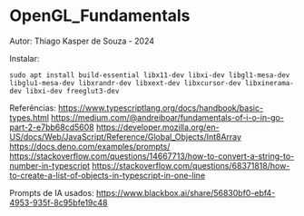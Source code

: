 # OpenGL_Fundamentals
Autor: Thiago Kasper de Souza - 2024


Instalar: 
```
sudo apt install build-essential libx11-dev libxi-dev libgl1-mesa-dev libglu1-mesa-dev libxrandr-dev libxext-dev libxcursor-dev libxinerama-dev libxi-dev freeglut3-dev
```

Referências:
https://www.typescriptlang.org/docs/handbook/basic-types.html
https://medium.com/@andreiboar/fundamentals-of-i-o-in-go-part-2-e7bb68cd5608
https://developer.mozilla.org/en-US/docs/Web/JavaScript/Reference/Global_Objects/Int8Array
https://docs.deno.com/examples/prompts/
https://stackoverflow.com/questions/14667713/how-to-convert-a-string-to-number-in-typescript
https://stackoverflow.com/questions/68371818/how-to-create-a-list-of-objects-in-typescript-in-one-line


Prompts de IA usados:
https://www.blackbox.ai/share/56830bf0-ebf4-4953-935f-8c95bfe19c48